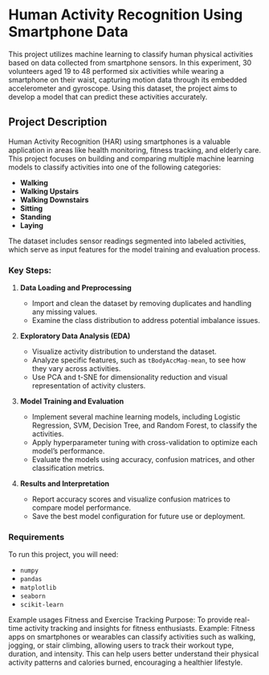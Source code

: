 # Human Activity Recognition Using Smartphone Data

This project utilizes machine learning to classify human physical activities based on data collected from smartphone sensors. In this experiment, 30 volunteers aged 19 to 48 performed six activities while wearing a smartphone on their waist, capturing motion data through its embedded accelerometer and gyroscope. Using this dataset, the project aims to develop a model that can predict these activities accurately.

## Project Description

Human Activity Recognition (HAR) using smartphones is a valuable application in areas like health monitoring, fitness tracking, and elderly care. This project focuses on building and comparing multiple machine learning models to classify activities into one of the following categories:
- **Walking**
- **Walking Upstairs**
- **Walking Downstairs**
- **Sitting**
- **Standing**
- **Laying**

The dataset includes sensor readings segmented into labeled activities, which serve as input features for the model training and evaluation process.

### Key Steps:

1. **Data Loading and Preprocessing**
   - Import and clean the dataset by removing duplicates and handling any missing values.
   - Examine the class distribution to address potential imbalance issues.

2. **Exploratory Data Analysis (EDA)**
   - Visualize activity distribution to understand the dataset.
   - Analyze specific features, such as `tBodyAccMag-mean`, to see how they vary across activities.
   - Use PCA and t-SNE for dimensionality reduction and visual representation of activity clusters.

3. **Model Training and Evaluation**
   - Implement several machine learning models, including Logistic Regression, SVM, Decision Tree, and Random Forest, to classify the activities.
   - Apply hyperparameter tuning with cross-validation to optimize each model’s performance.
   - Evaluate the models using accuracy, confusion matrices, and other classification metrics.

4. **Results and Interpretation**
   - Report accuracy scores and visualize confusion matrices to compare model performance.
   - Save the best model configuration for future use or deployment.

### Requirements
To run this project, you will need:
- `numpy`
- `pandas`
- `matplotlib`
- `seaborn`
- `scikit-learn`

Example usages 
Fitness and Exercise Tracking
Purpose: To provide real-time activity tracking and insights for fitness enthusiasts.
Example: Fitness apps on smartphones or wearables can classify activities such as walking, jogging, or stair climbing, allowing users to track their workout type, duration, and intensity. This can help users better understand their physical activity patterns and calories burned, encouraging a healthier lifestyle.

